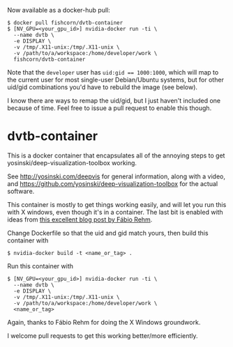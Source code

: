 Now available as a docker-hub pull:

    $ docker pull fishcorn/dvtb-container
    $ [NV_GPU=<your_gpu_id>] nvidia-docker run -ti \
      --name dvtb \
      -e DISPLAY \
      -v /tmp/.X11-unix:/tmp/.X11-unix \
      -v /path/to/a/workspace:/home/developer/work \
      fishcorn/dvtb-container

Note that the `developer` user has `uid:gid == 1000:1000`, which will map to the current user for most single-user Debian/Ubuntu systems, but for other uid/gid combinations you'd have to rebuild the image (see below). 

I know there are ways to remap the uid/gid, but I just haven't included one because of time. Feel free to issue a pull request to enable this though.

# dvtb-container
This is a docker container that encapsulates all of the annoying steps to get yosinski/deep-visualization-toolbox working.

See http://yosinski.com/deepvis for general information, along with a video, and https://github.com/yosinski/deep-visualization-toolbox for the actual software. 

This container is mostly to get things working easily, and will let you run this with X windows, even though it's in a container. The last bit is enabled with ideas from [this excellent blog post by Fábio Rehm](http://fabiorehm.com/blog/2014/09/11/running-gui-apps-with-docker/).

Change Dockerfile so that the uid and gid match yours, then build this container with 

    $ nvidia-docker build -t <name_or_tag> .

Run this container with 

    $ [NV_GPU=<your_gpu_id>] nvidia-docker run -ti \
      --name dvtb \
      -e DISPLAY \
      -v /tmp/.X11-unix:/tmp/.X11-unix \
      -v /path/to/a/workspace:/home/developer/work \
      <name_or_tag>
      
Again, thanks to Fábio Rehm for doing the X Windows groundwork.

I welcome pull requests to get this working better/more efficiently.
